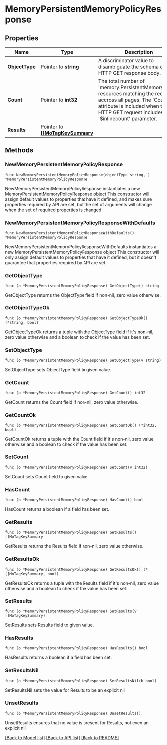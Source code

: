 # MemoryPersistentMemoryPolicyResponse

## Properties

Name | Type | Description | Notes
------------ | ------------- | ------------- | -------------
**ObjectType** | Pointer to **string** | A discriminator value to disambiguate the schema of a HTTP GET response body. | 
**Count** | Pointer to **int32** | The total number of &#39;memory.PersistentMemoryPolicy&#39; resources matching the request, accross all pages. The &#39;Count&#39; attribute is included when the HTTP GET request includes the &#39;$inlinecount&#39; parameter. | [optional] 
**Results** | Pointer to [**[]MoTagKeySummary**](mo.TagKeySummary.md) |  | [optional] 

## Methods

### NewMemoryPersistentMemoryPolicyResponse

`func NewMemoryPersistentMemoryPolicyResponse(objectType string, ) *MemoryPersistentMemoryPolicyResponse`

NewMemoryPersistentMemoryPolicyResponse instantiates a new MemoryPersistentMemoryPolicyResponse object
This constructor will assign default values to properties that have it defined,
and makes sure properties required by API are set, but the set of arguments
will change when the set of required properties is changed

### NewMemoryPersistentMemoryPolicyResponseWithDefaults

`func NewMemoryPersistentMemoryPolicyResponseWithDefaults() *MemoryPersistentMemoryPolicyResponse`

NewMemoryPersistentMemoryPolicyResponseWithDefaults instantiates a new MemoryPersistentMemoryPolicyResponse object
This constructor will only assign default values to properties that have it defined,
but it doesn't guarantee that properties required by API are set

### GetObjectType

`func (o *MemoryPersistentMemoryPolicyResponse) GetObjectType() string`

GetObjectType returns the ObjectType field if non-nil, zero value otherwise.

### GetObjectTypeOk

`func (o *MemoryPersistentMemoryPolicyResponse) GetObjectTypeOk() (*string, bool)`

GetObjectTypeOk returns a tuple with the ObjectType field if it's non-nil, zero value otherwise
and a boolean to check if the value has been set.

### SetObjectType

`func (o *MemoryPersistentMemoryPolicyResponse) SetObjectType(v string)`

SetObjectType sets ObjectType field to given value.


### GetCount

`func (o *MemoryPersistentMemoryPolicyResponse) GetCount() int32`

GetCount returns the Count field if non-nil, zero value otherwise.

### GetCountOk

`func (o *MemoryPersistentMemoryPolicyResponse) GetCountOk() (*int32, bool)`

GetCountOk returns a tuple with the Count field if it's non-nil, zero value otherwise
and a boolean to check if the value has been set.

### SetCount

`func (o *MemoryPersistentMemoryPolicyResponse) SetCount(v int32)`

SetCount sets Count field to given value.

### HasCount

`func (o *MemoryPersistentMemoryPolicyResponse) HasCount() bool`

HasCount returns a boolean if a field has been set.

### GetResults

`func (o *MemoryPersistentMemoryPolicyResponse) GetResults() []MoTagKeySummary`

GetResults returns the Results field if non-nil, zero value otherwise.

### GetResultsOk

`func (o *MemoryPersistentMemoryPolicyResponse) GetResultsOk() (*[]MoTagKeySummary, bool)`

GetResultsOk returns a tuple with the Results field if it's non-nil, zero value otherwise
and a boolean to check if the value has been set.

### SetResults

`func (o *MemoryPersistentMemoryPolicyResponse) SetResults(v []MoTagKeySummary)`

SetResults sets Results field to given value.

### HasResults

`func (o *MemoryPersistentMemoryPolicyResponse) HasResults() bool`

HasResults returns a boolean if a field has been set.

### SetResultsNil

`func (o *MemoryPersistentMemoryPolicyResponse) SetResultsNil(b bool)`

 SetResultsNil sets the value for Results to be an explicit nil

### UnsetResults
`func (o *MemoryPersistentMemoryPolicyResponse) UnsetResults()`

UnsetResults ensures that no value is present for Results, not even an explicit nil

[[Back to Model list]](../README.md#documentation-for-models) [[Back to API list]](../README.md#documentation-for-api-endpoints) [[Back to README]](../README.md)


